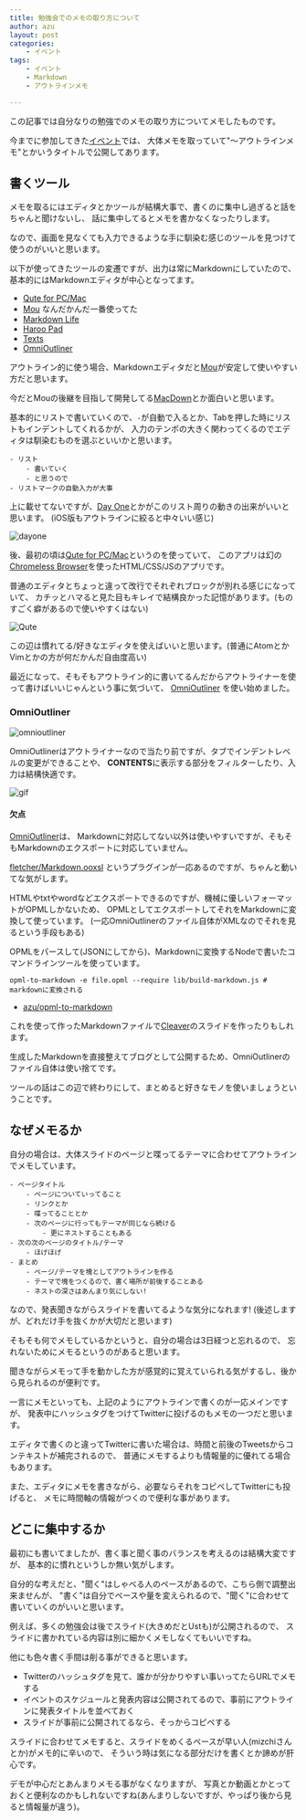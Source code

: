 ```yaml
---
title: 勉強会でのメモの取り方について
author: azu
layout: post
categories:
    - イベント
tags:
    - イベント
    - Markdown
    - アウトラインメモ

---
```


この記事では自分なりの勉強でのメモの取り方についてメモしたものです。

今までに参加してきた[イベント](http://efcl.info/categories/#%E3%82%A4%E3%83%99%E3%83%B3%E3%83%88 "イベント")では、
大体メモを取っていて"〜アウトラインメモ"とかいうタイトルで公開してあります。

## 書くツール

メモを取るにはエディタとかツールが結構大事で、書くのに集中し過ぎると話をちゃんと聞けないし、
話に集中してるとメモを書かなくなったりします。

なので、画面を見なくても入力できるような手に馴染む感じのツールを見つけて使うのがいいと思います。

以下が使ってきたツールの変遷ですが、出力は常にMarkdownにしていたので、
基本的にはMarkdownエディタが中心となってます。

- [Qute for PC/Mac](http://www.inkcode.net/qute "Qute for PC/Mac")
- [Mou](http://mouapp.com/ "Mou") なんだかんだ一番使ってた
- [Markdown Life](https://itunes.apple.com/jp/app/markdown-life/id594391345?mt=12 "Markdown Life")
- [Haroo Pad](http://pad.haroopress.com/ " Haroo Pad ")
- [Texts](http://www.texts.io/ "Texts — Markdown Word Processor for Mac OS X and Windows")
- [OmniOutliner](http://www.omnigroup.com/omnioutliner "OmniOutliner")

アウトライン的に使う場合、Markdownエディタだと[Mou](http://mouapp.com/ "Mou")が安定して使いやすい方だと思います。

今だとMouの後継を目指して開発してる[MacDown](http://macdown.uranusjr.com/ "MacDown")とか面白いと思います。

基本的にリストで書いていくので、`-`が自動で入るとか、Tabを押した時にリストもインデントしてくれるかが、
入力のテンポの大きく関わってくるのでエディタは馴染むものを選ぶといいかと思います。

```
- リスト
    - 書いていく
    - と思うので
- リストマークの自動入力が大事
```

上に載せてないですが、[Day One](http://dayoneapp.com/ "Day One")とかがこのリスト周りの動きの出来がいいと思います。
(iOS版もアウトラインに絞ると中々いい感じ)

![dayone](http://i.gyazo.com/465772eac81687cb97b9882b95a5af58.gif)

後、最初の頃は[Qute for PC/Mac](http://www.inkcode.net/qute "Qute for PC/Mac")というのを使っていて、
このアプリは幻の[Chromeless Browser](https://mozillalabs.com/en-US/chromeless/ "Chromeless Browser")を使ったHTML/CSS/JSのアプリです。

普通のエディタとちょっと違って改行でそれぞれブロックが別れる感じになっていて、
カチッとハマると見た目もキレイで結構良かった記憶があります。(ものすごく癖があるので使いやすくはない)

![Qute](https://skitch-img.s3.amazonaws.com/20111227-cm4qpnpk4f9fcnh7j6ieh76csx.png)

この辺は慣れてる/好きなエディタを使えばいいと思います。(普通にAtomとかVimとかの方が何だかんだ自由度高い)

最近になって、そもそもアウトライン的に書いてるんだからアウトライナーを使って書けばいいじゃんという事に気づいて、
[OmniOutliner](http://www.omnigroup.com/omnioutliner "OmniOutliner") を使い始めました。

### OmniOutliner

![omnioutliner](http://efcl.info/wp-content/uploads/2014/07/2014-07-18_20-02-33.jpg)

OmniOutlinerはアウトライナーなので当たり前ですが、タブでインデントレベルの変更ができることや、
**CONTENTS**に表示する部分をフィルターしたり、入力は結構快適です。

![gif](http://gyazo.com/8b401092165dcb4dbb7681dcbcc56b02.gif)

#### 欠点

[OmniOutliner](http://www.omnigroup.com/omnioutliner "OmniOutliner")は、
Markdownに対応してない以外は使いやすいですが、そもそもMarkdownのエクスポートに対応していません。

[fletcher/Markdown.ooxsl](https://github.com/fletcher/Markdown.ooxsl "fletcher/Markdown.ooxsl")
というプラグインが一応あるのですが、ちゃんと動いてな気がします。

HTMLやtxtやwordなどエクスポートできるのですが、機械に優しいフォーマットがOPMLしかないため、
OPMLとしてエクスポートしてそれをMarkdownに変換して使っています。
(一応OmniOutlinerのファイル自体がXMLなのでそれを見るという手段もある)

OPMLをパースして(JSONにしてから)、Markdownに変換するNodeで書いたコマンドラインツールを使っています。

``` console
opml-to-markdown -e file.opml --require lib/build-markdown.js # markdownに変換される
```

* [azu/opml-to-markdown](https://github.com/azu/opml-to-markdown "azu/opml-to-markdown")

これを使って作ったMarkdownファイルで[Cleaver](https://github.com/jdan/cleaver "Cleaver")のスライドを作ったりもしれます。

生成したMarkdownを直接整えてブログとして公開するため、OmniOutlinerのファイル自体は使い捨てです。

ツールの話はこの辺で終わりにして、まとめると好きなモノを使いましょうということです。

## なぜメモるか

自分の場合は、大体スライドのページと喋ってるテーマに合わせてアウトラインでメモしています。

```
- ページタイトル
    - ページについていってること
    - リンクとか
    - 喋ってることとか
    - 次のページに行ってもテーマが同じなら続ける
        - 更にネストすることもある
- 次の次のページのタイトル/テーマ
    - ほげほげ
- まとめ
    - ページ/テーマを塊としてアウトラインを作る
    - テーマで塊をつくるので、書く場所が前後することある
    - ネストの深さはあんまり気にしない!
```

なので、発表聞きながらスライドを書いてるような気分になれます!
(後述しますが、どれだけ手を抜くかが大切だと思います)

そもそも何でメモしているかというと、自分の場合は3日経つと忘れるので、
忘れないためにメモるというのがあると思います。

聞きながらメモって手を動かした方が感覚的に覚えていられる気がするし、後から見られるのが便利です。

一言にメモといっても、上記のようにアウトラインで書くのが一応メインですが、
発表中にハッシュタグをつけてTwitterに投げるのもメモの一つだと思います。

エディタで書くのと違ってTwitterに書いた場合は、時間と前後のTweetsからコンテキストが補完されるので、
普通にメモするよりも情報量的に優れてる場合もあります。

また、エディタにメモを書きながら、必要ならそれをコピペしてTwitterにも投げると、
メモに時間軸の情報がつくので便利な事があります。

## どこに集中するか

最初にも書いてましたが、書く事と聞く事のバランスを考えるのは結構大変ですが、
基本的に慣れというしか無い気がします。

自分的な考えだと、"聞く"はしゃべる人のペースがあるので、こちら側で調整出来ませんが、
"書く"は自分でペースや量を変えられるので、"聞く"に合わせて書いていくのがいいと思います。

例えば、多くの勉強会は後でスライド(大きめだとUstも)が公開されるので、
スライドに書かれている内容は別に細かくメモしなくてもいいですね。

他にも色々書く手間は削る事ができると思います。

- Twitterのハッシュタグを見て、誰かが分かりやすい事いってたらURLでメモする
- イベントのスケジュールと発表内容は公開されてるので、事前にアウトラインに発表タイトルを並べておく
- スライドが事前に公開されてるなら、そっからコピペする

スライドに合わせてメモすると、スライドをめくるペースが早い人(mizchiさんとか)がメモ的に辛いので、
そういう時は気になる部分だけを書くとか諦めが肝心です。

デモが中心だとあんまりメモる事がなくなりますが、
写真とか動画とかとっておくと便利なのかもしれないですね(あんまりしないですが、やっぱり後から見ると情報量が違う)。